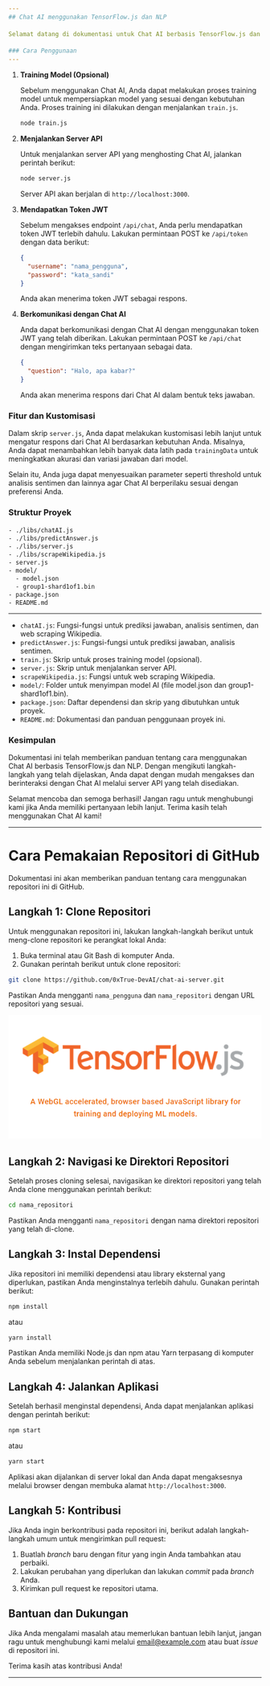 ```yaml
---
## Chat AI menggunakan TensorFlow.js dan NLP

Selamat datang di dokumentasi untuk Chat AI berbasis TensorFlow.js dan NLP, express! Dalam proyek ini, kami akan membuat sebuah aplikasi chat AI yang dapat memberikan jawaban berdasarkan pertanyaan yang diberikan. Aplikasi ini menggunakan TensorFlow.js untuk model AI dan library Natural untuk analisis sentimen.

### Cara Penggunaan
---
```

1. **Training Model (Opsional)**

   Sebelum menggunakan Chat AI, Anda dapat melakukan proses training model untuk mempersiapkan model yang sesuai dengan kebutuhan Anda. Proses training ini dilakukan dengan menjalankan `train.js`.

   ```bash
   node train.js
   ```

2. **Menjalankan Server API**

   Untuk menjalankan server API yang menghosting Chat AI, jalankan perintah berikut:

   ```bash
   node server.js
   ```

   Server API akan berjalan di `http://localhost:3000`.

3. **Mendapatkan Token JWT**

   Sebelum mengakses endpoint `/api/chat`, Anda perlu mendapatkan token JWT terlebih dahulu. Lakukan permintaan POST ke `/api/token` dengan data berikut:

   ```json
   {
     "username": "nama_pengguna",
     "password": "kata_sandi"
   }
   ```

   Anda akan menerima token JWT sebagai respons.

4. **Berkomunikasi dengan Chat AI**

   Anda dapat berkomunikasi dengan Chat AI dengan menggunakan token JWT yang telah diberikan. Lakukan permintaan POST ke `/api/chat` dengan mengirimkan teks pertanyaan sebagai data.

   ```json
   {
     "question": "Halo, apa kabar?"
   }
   ```

   Anda akan menerima respons dari Chat AI dalam bentuk teks jawaban.

### Fitur dan Kustomisasi

Dalam skrip `server.js`, Anda dapat melakukan kustomisasi lebih lanjut untuk mengatur respons dari Chat AI berdasarkan kebutuhan Anda. Misalnya, Anda dapat menambahkan lebih banyak data latih pada `trainingData` untuk meningkatkan akurasi dan variasi jawaban dari model.

Selain itu, Anda juga dapat menyesuaikan parameter seperti threshold untuk analisis sentimen dan lainnya agar Chat AI berperilaku sesuai dengan preferensi Anda.

### Struktur Proyek

```
- ./libs/chatAI.js
- ./libs/predictAnswer.js
- ./libs/server.js
- ./libs/scrapeWikipedia.js
- server.js
- model/
  - model.json
  - group1-shard1of1.bin
- package.json
- README.md
```
---
- `chatAI.js`: Fungsi-fungsi untuk prediksi jawaban, analisis sentimen, dan web scraping Wikipedia.
- `predictAnswer.js`: Fungsi-fungsi untuk prediksi jawaban, analisis sentimen.
- `train.js`: Skrip untuk proses training model (opsional).
- `server.js`: Skrip untuk menjalankan server API.
- `scrapeWikipedia.js`: Fungsi untuk web scraping Wikipedia.
- `model/`: Folder untuk menyimpan model AI (file model.json dan group1-shard1of1.bin).
- `package.json`: Daftar dependensi dan skrip yang dibutuhkan untuk proyek.
- `README.md`: Dokumentasi dan panduan penggunaan proyek ini.

### Kesimpulan

Dokumentasi ini telah memberikan panduan tentang cara menggunakan Chat AI berbasis TensorFlow.js dan NLP. Dengan mengikuti langkah-langkah yang telah dijelaskan, Anda dapat dengan mudah mengakses dan berinteraksi dengan Chat AI melalui server API yang telah disediakan.

Selamat mencoba dan semoga berhasil! Jangan ragu untuk menghubungi kami jika Anda memiliki pertanyaan lebih lanjut. Terima kasih telah menggunakan Chat AI kami!

---

# Cara Pemakaian Repositori di GitHub

Dokumentasi ini akan memberikan panduan tentang cara menggunakan repositori ini di GitHub.

## Langkah 1: Clone Repositori

Untuk menggunakan repositori ini, lakukan langkah-langkah berikut untuk meng-clone repositori ke perangkat lokal Anda:

1. Buka terminal atau Git Bash di komputer Anda.
2. Gunakan perintah berikut untuk clone repositori:

```bash
git clone https://github.com/0xTrue-DevAI/chat-ai-server.git
```

Pastikan Anda mengganti `nama_pengguna` dan `nama_repositori` dengan URL repositori yang sesuai.

![TensorFlow.js](image/tensorflowjs.png)

## Langkah 2: Navigasi ke Direktori Repositori

Setelah proses cloning selesai, navigasikan ke direktori repositori yang telah Anda clone menggunakan perintah berikut:

```bash
cd nama_repositori
```

Pastikan Anda mengganti `nama_repositori` dengan nama direktori repositori yang telah di-clone.

## Langkah 3: Instal Dependensi

Jika repositori ini memiliki dependensi atau library eksternal yang diperlukan, pastikan Anda menginstalnya terlebih dahulu. Gunakan perintah berikut:

```bash
npm install
```

atau

```bash
yarn install
```

Pastikan Anda memiliki Node.js dan npm atau Yarn terpasang di komputer Anda sebelum menjalankan perintah di atas.

## Langkah 4: Jalankan Aplikasi

Setelah berhasil menginstal dependensi, Anda dapat menjalankan aplikasi dengan perintah berikut:

```bash
npm start
```

atau

```bash
yarn start
```

Aplikasi akan dijalankan di server lokal dan Anda dapat mengaksesnya melalui browser dengan membuka alamat `http://localhost:3000`.

## Langkah 5: Kontribusi

Jika Anda ingin berkontribusi pada repositori ini, berikut adalah langkah-langkah umum untuk mengirimkan pull request:

1. Buatlah *branch* baru dengan fitur yang ingin Anda tambahkan atau perbaiki.
2. Lakukan perubahan yang diperlukan dan lakukan *commit* pada *branch* Anda.
3. Kirimkan pull request ke repositori utama.

## Bantuan dan Dukungan

Jika Anda mengalami masalah atau memerlukan bantuan lebih lanjut, jangan ragu untuk menghubungi kami melalui [email@example.com](mailto:email@example.com) atau buat *issue* di repositori ini.

Terima kasih atas kontribusi Anda!

---
